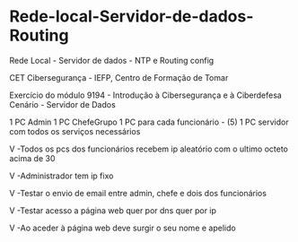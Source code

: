 # Rede-local-Servidor-de-dados-Routing
Rede Local - Servidor de dados - NTP e Routing config

CET Cibersegurança - IEFP, Centro de Formação de Tomar

Exercício do módulo 9194 - Introdução à Cibersegurança e à Ciberdefesa
Cenário - Servidor de Dados

1 PC Admin
1 PC ChefeGrupo
1 PC para cada funcionário - (5)
1 PC servidor com todos os serviços necessários

V -Todos os pcs dos funcionários recebem ip aleatório com o ultimo octeto acima de 30

V -Administrador tem ip fixo 

V -Testar o envio de email entre admin, chefe e dois dos funcionários

V -Testar acesso a página web quer por dns quer por ip

V -Ao aceder à página web deve surgir o seu nome e apelido 
